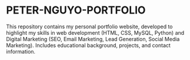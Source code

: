 # PETER-NGUYO-PORTFOLIO
This repository contains my personal portfolio website, developed to highlight my skills in web development (HTML, CSS, MySQL, Python) and Digital Marketing (SEO, Email Marketing, Lead Generation, Social Media Marketing). Includes educational background, projects, and contact information.

